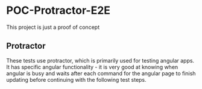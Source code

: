 # POC-Protractor-E2E

This project is just a proof of concept

## Protractor

These tests use protractor, which is primarily used for testing angular apps. It has specific angular functionality - it is very good at knowing when angular is busy and waits after each command for the angular page to finish updating before continuing with the following test steps.